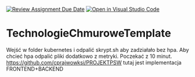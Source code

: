 [![Review Assignment Due Date](https://classroom.github.com/assets/deadline-readme-button-24ddc0f5d75046c5622901739e7c5dd533143b0c8e959d652212380cedb1ea36.svg)](https://classroom.github.com/a/gtp0On7_)
[![Open in Visual Studio Code](https://classroom.github.com/assets/open-in-vscode-718a45dd9cf7e7f842a935f5ebbe5719a5e09af4491e668f4dbf3b35d5cca122.svg)](https://classroom.github.com/online_ide?assignment_repo_id=15062598&assignment_repo_type=AssignmentRepo)
# TechnologieChmuroweTemplate

Wejść w folder kubernetes i odpalić skrypt.sh aby zadziałało bez hpa. Aby chcieć hpa odpalić pliki dodatkowo z metryki. Poczekać z 10 minut. 
https://github.com/cprajwowksi/PROJEKTPSW tutaj jest implementacja FRONTEND+BACKEND